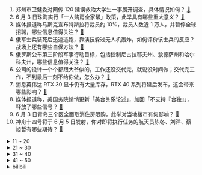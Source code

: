 1. 郑州市卫健委对网传 120 延误救治大学生一事展开调查，具体情况如何？ [:link:](https://www.zhihu.com/question/535926669)
2. 6 月 3 日珠海实行「一人购房全家帮」政策，此举具有哪些重大意义？ [:link:](https://www.zhihu.com/question/535893339)
3. 媒体报道称马斯克宣布特斯拉将裁员约 10%，裁员人数近 1 万人，并暂停全球招聘，哪些信息值得关注？ [:link:](https://www.zhihu.com/question/535904670)
4. 俄军士兵装死后迅速逃跑，靠演技躲过无人机轰炸，如何评价该士兵的反应？战场上还有哪些自保方法？ [:link:](https://www.zhihu.com/question/535890103)
5. 俄罗斯公布第三阶段军事行动目标，包括控制尼古拉耶夫州、敖德萨州和哈尔科夫州，哪些信息值得关注？ [:link:](https://www.zhihu.com/question/535949247)
6. 公司的设计一个个都跟大爷似的，工作还没交代完，就说没时间做；交代完工作，不到最后一刻不给你做，怎么办？ [:link:](https://www.zhihu.com/question/397227986)
7. 消息英伟达 RTX 30 显卡仍有大量库存，RTX 40 系列将延后发布，这会带来哪些影响？ [:link:](https://www.zhihu.com/question/535481164)
8. 媒体报道称，美国务院悄悄更新「美台关系论述」，加回「不支持『台独』」，释放了哪些信号？ [:link:](https://www.zhihu.com/question/535901665)
9. 6 月 3 日青岛三个区全面取消住房限购，此举对当地楼市有何影响？ [:link:](https://www.zhihu.com/question/535910218)
10. 神舟十四号将于 6 月 5 日发射，你对即将执行任务的航天员陈冬、刘洋、蔡旭哲有哪些期待？ [:link:](https://www.zhihu.com/question/535080938)
<details>
<summary>11 ~ 20</summary>

11. 中国留学生在毕业典礼为南京大屠杀死难者发声，称「日本还欠他们一个道歉」，如何评价他的爱国行为？ [:link:](https://www.zhihu.com/question/535901500)
12. 如何看待网传「上海普陀区一核酸采样点被砸」，涉事男子因寻衅滋事已被行政处罚，事件后续情况如何？ [:link:](https://www.zhihu.com/question/535920607)
13. 如何看待广西全州检查发现新华字典及儿童读物存低俗化内容与配图，责令下架？还有哪些信息值得关注？ [:link:](https://www.zhihu.com/question/535934652)
14. 刘亦菲时隔 16 年再演古装剧《梦华录》，她剧中的扮相怎么样？ [:link:](https://www.zhihu.com/question/535047827)
15. 网传中国第三艘航母即将下水，它将带来哪些重大突破？ [:link:](https://www.zhihu.com/question/529701503)
16. 《觉醒年代》为什么能在年轻一代爆红？是偶然还是必然？ [:link:](https://www.zhihu.com/question/465811265)
17. 律师每天都会遇到哪些无语的法律咨询？ [:link:](https://www.zhihu.com/question/359952994)
18. 可口可乐公司的汽水秘方在中国是如何保密的? [:link:](https://www.zhihu.com/question/477754936)
19. 东部战区海军航空兵某轰炸机团展开持续近 6 小时的夜战训练，有哪些信息值得关注？ [:link:](https://www.zhihu.com/question/535713420)
20. 广西柳州 27 岁女子为借钱掐死同事，三次返回现场掠走财产并纵火掩盖罪行，还有哪些信息？ [:link:](https://www.zhihu.com/question/535637313)
</details>
<details>
<summary>21 ~ 30</summary>

21. 我国光刻机发展怎么样了？ [:link:](https://www.zhihu.com/question/355944411)
22. RNG 官宣 Breathe 加入，该选手的加入对战队实力有何提升？ [:link:](https://www.zhihu.com/question/535724536)
23. 如何看待搜狐 CEO 张朝阳称「所谓荣华富贵不是人过的日子，我们要尽我们的义务完成我们的责任」？ [:link:](https://www.zhihu.com/question/535558903)
24. 为什么《老友记》里租着房子结婚再正常不过，在国内却不行？ [:link:](https://www.zhihu.com/question/57006572)
25. 如何评价周深和张韶涵的合作舞台《一路生花》？ [:link:](https://www.zhihu.com/question/535939693)
26. 俄军打这场“乌克兰战争”会跟80年代苏军打“阿富汗战争”一样打十来年最终以失败、完全撤军告终吗? [:link:](https://www.zhihu.com/question/534634154)
27. 如何看待拜登称考虑以低于市场价的价格购买俄罗斯石油，俄总统新闻秘书表示俄不会亏本卖石油？ [:link:](https://www.zhihu.com/question/535870972)
28. 为什么说中国是世界上唯一一个文明没有中断的国家？其他文明古国如何中断的？ [:link:](https://www.zhihu.com/question/32682567)
29. 你心目中有哪些心理恐怖类电影佳作值得推荐？ [:link:](https://www.zhihu.com/question/534563529)
30. 为什么装修过程中「心态」会越来越崩溃？ [:link:](https://www.zhihu.com/question/534671221)
</details>
<details>
<summary>31 ~ 40</summary>

31. 如何评价张雪迎、辛云来主演的电影《暗恋·橘生淮南》？ [:link:](https://www.zhihu.com/question/535722452)
32. 有必要买电竞椅吗？有什么品牌推荐？ [:link:](https://www.zhihu.com/question/50453120)
33. 警方通报保姆殴打虐待 84 岁老人，保姆已被采取刑事强制措施，保姆要承担什么法律责任？ [:link:](https://www.zhihu.com/question/535880536)
34. 如何评价《原神》最新穷途末路主线任务？ [:link:](https://www.zhihu.com/question/535749790)
35. 有哪些必备居家好物能快速提升独居女孩生活幸福感和安全感？ [:link:](https://www.zhihu.com/question/524195577)
36. 北京已经转入动态清零阶段，目前当地疫情情况如何？ [:link:](https://www.zhihu.com/question/535909023)
37. 23考研政治刚开始应该怎么复习？ [:link:](https://www.zhihu.com/question/534938486)
38. 6 月 3 日 0 时至 15 时北京新增本土感染者 2 例，其中社会筛查 1 例，目前疫情情况如何？ [:link:](https://www.zhihu.com/question/535908786)
39. 有什么事情是只有漫画这一媒介能做到的? [:link:](https://www.zhihu.com/question/535590151)
40. 迎接退伍军人回家，军属是什么心情？会准备什么样的欢迎仪式？ [:link:](https://www.zhihu.com/question/503470897)
</details>
<details>
<summary>41 ~ 50</summary>

41. 地球能容纳多少人口？ [:link:](https://www.zhihu.com/question/33729117)
42. 湖人官方宣布正式聘用达尔文-哈姆担任球队主教练，你对他在湖人的执教有哪些期待？ [:link:](https://www.zhihu.com/question/534956111)
43. 6 月 3 日上海新增本土新冠确诊 5 例、本土无症状 9 例，目前疫情情况如何？ [:link:](https://www.zhihu.com/question/535999860)
44. 乌方称「目前没任何理由继续谈判，在国际伙伴承诺下，可通过获得足够数量武器加强自己」，透露了哪些信息？ [:link:](https://www.zhihu.com/question/535999490)
45. 国家卫健委表示「目前全国疫情防控形势持续向好」，目前各地疫情情况如何？本轮疫情预计何时能够结束？ [:link:](https://www.zhihu.com/question/535761265)
46. 欧国联法国 1:2 遭丹麦逆转绝杀，本泽马破门姆巴佩伤退，如何评价这场比赛？ [:link:](https://www.zhihu.com/question/535998975)
47. 如何评价《乘风破浪》于文文、张蔷、张俪、王紫璇合作的舞台《野蔷薇》？ [:link:](https://www.zhihu.com/question/535886360)
48. 如何评价《黑袍纠察队》第三季率先放出的 1-3 集？ [:link:](https://www.zhihu.com/question/535880642)
49. 电视剧《警察荣誉》有哪些槽点？ [:link:](https://www.zhihu.com/question/534782255)
50. 有哪些类似《饥饿游戏》《超脱》《蛮荒故事》这类揭示人性的电影？ [:link:](https://www.zhihu.com/question/531288538)
</details><details>
<summary>bilibili</summary>

1. 《原神》剧情PV-「惟余旧忆」 [:link:](//www.bilibili.com/video/BV1mW4y1C7eD)
2. 【它更强了！也更憨了。。。】 [:link:](//www.bilibili.com/video/BV1yA4y1d72F)
3. 【亮记生物鉴定】网络热传生物鉴定40 [:link:](//www.bilibili.com/video/BV1Vv4y137TX)
4. 【老番茄】史上最骚剑圣！(第一集) [:link:](//www.bilibili.com/video/BV1Gg411d7yA)
5. 如果你觉得自己还是孩子就来“接福”吧 [:link:](//www.bilibili.com/video/BV1Ht4y1p7NG)
6. 一支来自10年前的年度混剪 [:link:](//www.bilibili.com/video/BV15W4y1C7BB)
7. Aimer×碧蓝航线5周年主题曲《wavy flow》全球首发！ [:link:](//www.bilibili.com/video/BV1i94y1S7Np)
8. ⚡：？ [:link:](//www.bilibili.com/video/BV1ya411j7zP)
9. 什么猛男能一人收复十一州？【小约翰】 [:link:](//www.bilibili.com/video/BV1ia411j7Eq)
10. 整顿职场，最后公司倒... [:link:](//www.bilibili.com/video/BV1da411j7Mv)
<details>
<summary>11 ~ 20</summary>

11. 失联86天，对家人来说却是“最好的消息” [:link:](//www.bilibili.com/video/BV1va411j7Nz)
12. 逆天玄学！我靠原神买房，原神要我阳寿。 [:link:](//www.bilibili.com/video/BV1c34y1L785)
13. 大哥....这也能出续作啊？！2022年7月新番导视！【泛式】 [:link:](//www.bilibili.com/video/BV1QY4y1V7RY)
14. 六一快乐！！！ [:link:](//www.bilibili.com/video/BV1QF411G7u2)
15. 【渊默行动】全网首杀 盐风溶洞38级  四象合辙裂渊薮  穷极数算夺天工 [:link:](//www.bilibili.com/video/BV1jY4y1V7Bu)
16. "憨豆先生陪伴了我们整个童年”你知道他真名叫什么吗？ [:link:](//www.bilibili.com/video/BV18S4y1q77o)
17. 究极社死！千万不要和情侣去理发2！ [:link:](//www.bilibili.com/video/BV1fS4y1v7KA)
18. 这算是长开了吧！ [:link:](//www.bilibili.com/video/BV1ar4y1x7QE)
19. 前方高燃！原神2.7过场动画，原来帝君一直都在背后默默守护众人 [:link:](//www.bilibili.com/video/BV1B341137y1)
20. 年度3A大作《种花文明》全网首测！ [:link:](//www.bilibili.com/video/BV1W34y177KM)
</details>
<details>
<summary>21 ~ 30</summary>

21. 【屠洪刚《定军山》】“征衣轻弹，拜见我一统江山” [:link:](//www.bilibili.com/video/BV1qY4y1V74N)
22. 笑死...DNA都裂开了！哪个鬼才教你这么剪视频的？ [:link:](//www.bilibili.com/video/BV1vg411R7gS)
23. 冰激凌、雪糕、冰棍居然不是一样的东西？ [:link:](//www.bilibili.com/video/BV1sv4y137VL)
24. iwanna之马里奥岛合金坦克弹头影子马戏团魂斗罗传说 [:link:](//www.bilibili.com/video/BV1q5411D7hT)
25. 演化史诗！生物历史年表，超燃影视化剪辑，献给每一位存在过的生灵！ [:link:](//www.bilibili.com/video/BV17T4y1B79h)
26. ⚡️电 摇 刘 华 强⚡️ [:link:](//www.bilibili.com/video/BV1i94y1S7yW)
27. 《明日方舟》SideStory「尘影余音」活动宣传PV [:link:](//www.bilibili.com/video/BV1Xg411X7KU)
28. 跟 游 戏 学 穿 搭 ε(*･ω･) / ☆ [:link:](//www.bilibili.com/video/BV1XF411G7cb)
29. 【书写自由】我的院子不仅被围观了还上了央视网！？ [:link:](//www.bilibili.com/video/BV1WY4y1z7zS)
30. 高清变装合集丨四种不同风格变妆 [:link:](//www.bilibili.com/video/BV1oZ4y1b7H9)
</details>
<details>
<summary>31 ~ 40</summary>

31. 不用开刀！帮你轻松缓解痔疮~ [:link:](//www.bilibili.com/video/BV1nZ4y147X4)
32. 给男朋友展示了几件布料最少的辣妹装…他…… [:link:](//www.bilibili.com/video/BV19U4y1y7uA)
33. 从相遇到分离需要多久，35分钟的影像碎片凑起了我对亚索的所有记忆，祝你活得长久 [:link:](//www.bilibili.com/video/BV1Fa41177Vj)
34. 《I MISS YOU》 [:link:](//www.bilibili.com/video/BV1VS4y1B76H)
35. 蜜蜂：听我说谢谢你~#嘴硬 #搞笑 [:link:](//www.bilibili.com/video/BV1X5411D7E9)
36. 猪柳蛋：宰相肚里能撑船，我的肚里能开团 [:link:](//www.bilibili.com/video/BV1zU4y1y7mF)
37. 成本不到15的茄盒，凭什么可以撼动108一份脆皮肘子的酥脆地位！ [:link:](//www.bilibili.com/video/BV1c5411Q7ys)
38. 放牛的VS矮堇瓜 [:link:](//www.bilibili.com/video/BV1894y1m7pR)
39. 酱紫秀？！ [:link:](//www.bilibili.com/video/BV1n3411376Q)
40. 求求了！别再让明星“体验生活”了！ [:link:](//www.bilibili.com/video/BV1va411j7od)
</details>
<details>
<summary>41 ~ 50</summary>

41. 为了大家，我甘愿人体实验。 [:link:](//www.bilibili.com/video/BV1PB4y1978y)
42. 耗时60天，用真实蛇骨标本打造一把附魔蛇骨刀 [:link:](//www.bilibili.com/video/BV1rA4y1Z7rA)
43. 只有（六一）紧挨着（端午）才能看到的视频 [:link:](//www.bilibili.com/video/BV185411Q7qh)
44. 17种简单有趣的冰淇淋，手残党夏天必备 [:link:](//www.bilibili.com/video/BV1oF41157fN)
45. 二次元狂喜！耗时一个月，用CG还原「EVA同人COS」短片 [:link:](//www.bilibili.com/video/BV14F41157j2)
46. 我们也要过六一节～ [:link:](//www.bilibili.com/video/BV1Pr4y1x7Hg)
47. b站出联名全家桶了？？？ [:link:](//www.bilibili.com/video/BV1U5411D7uM)
48. 【花小烙】蜘蛛是怎么在两个相隔那么远的地方扯好第一根丝的？ [:link:](//www.bilibili.com/video/BV1b34y177wA)
49. 派蒙生日快乐~ [:link:](//www.bilibili.com/video/BV1zA4y1d7qT)
50. 【生物】“讲真，我也是个生物啊” [:link:](//www.bilibili.com/video/BV1DF411G7eK)
</details>
<details>
<summary>51 ~ 60</summary>

51. 让我们再次⚡️荡⚡️起⚡️双⚡️桨⚡️ [:link:](//www.bilibili.com/video/BV1m5411D7ff)
52. 老婆比我高，是一种什么样的体验 [:link:](//www.bilibili.com/video/BV1694y1m7Zi)
53. 【omozoc原创】用一分钟做个黄油盒子 [:link:](//www.bilibili.com/video/BV1MS4y1B75b)
54. 好甜！他俩连斗嘴都像在打情骂俏！这就是b站拉郎成真的快乐吗！| 陈晓×刘亦菲 [:link:](//www.bilibili.com/video/BV1wt4y1W7np)
55. 【原神手书】坠入爱河吧，少年！ [:link:](//www.bilibili.com/video/BV1a34y1L7ex)
56. 《精忠报国》这是女孩可以发出的声音吗？ [:link:](//www.bilibili.com/video/BV1NA4y1f7ns)
57. 真实事件改编，震惊全中国，无人区没有人性！8.9分国产电影《可可西里》 [:link:](//www.bilibili.com/video/BV1W34y177gp)
58. “这短短五十秒，看懂的人却整整花了十几年。” [:link:](//www.bilibili.com/video/BV1SA4y1Z79L)
59. 这就是我"萌妹以求"的生活 [:link:](//www.bilibili.com/video/BV1JW4y1C7h2)
60. 绑架怕丢猫脸，黄油手孔老师又喜提一个猫都没抓到 [:link:](//www.bilibili.com/video/BV1EU4y127FP)
</details>
<details>
<summary>61 ~ 70</summary>

61. 进击的三阿哥 [:link:](//www.bilibili.com/video/BV1N5411Q7UU)
62. 村长说要请我吃饭，没想到我差点跑断腿…… [:link:](//www.bilibili.com/video/BV1z94y1m7Sn)
63. 猪笼草为了获取肥料能有多拼？热带雨林那些事儿 [:link:](//www.bilibili.com/video/BV1Wt4y1p7M3)
64. “你觉得自己算是孩子吗”-“嗯...怎么不算呢” [:link:](//www.bilibili.com/video/BV1wW4y1C7Rz)
65. 高考试卷来了，全程武装护卫！ [:link:](//www.bilibili.com/video/BV1NY4y157BG)
66. 室友用网上学来的方法开果冻，真的笑死我 [:link:](//www.bilibili.com/video/BV1JW4y1C7nN)
67. 才发现，她都五年了【阅片无数特别篇】 [:link:](//www.bilibili.com/video/BV1RZ4y1b74a)
68. 朋友们，这次我做了一个大工程…… [:link:](//www.bilibili.com/video/BV1q341137x8)
69. 法庭上，父亲扑向了杀害女儿的罪犯！ [:link:](//www.bilibili.com/video/BV1kU4y1y7wD)
70. 这 是 你 的 捍 卫 者 [:link:](//www.bilibili.com/video/BV1Mt4y1W76i)
</details>
<details>
<summary>71 ~ 80</summary>

71. 全明星⚡外婆的澎湖湾⚡ [:link:](//www.bilibili.com/video/BV1gv4y1w7dE)
72. 当我的世界出现了凋零风暴！ [:link:](//www.bilibili.com/video/BV1ut4y1W724)
73. 【时代少年团】《循梦》幕后花絮（上） [:link:](//www.bilibili.com/video/BV1dZ4y1b7zk)
74. “寄希望于你们这一代！” [:link:](//www.bilibili.com/video/BV1pv4y1w77D)
75. 捏塑袁爷爷一周年 禾下乘凉梦 [:link:](//www.bilibili.com/video/BV11r4y147jv)
76. 【原神】高泛用性，强力脱手挂水副C！0命夜兰测评+配装攻略丨夜兰使用体验报告 [:link:](//www.bilibili.com/video/BV1J34y1L7ZS)
77. 官方：做条这样的龙。我：好，这样？ [:link:](//www.bilibili.com/video/BV1kg411R7qL)
78. 不摘老乡凤梨，不笑老乡口音，漠叔获得台湾老乡好评 [:link:](//www.bilibili.com/video/BV1oZ4y14733)
79. 【鉴定热门】吃烤肠等于吃垃圾？雄性海马真是唯一一种由雄性生产的动物？ [:link:](//www.bilibili.com/video/BV1UA4y1d7Nn)
80. 老天爷追着喂饭——断眉查理·普斯是怎么创作歌曲的？ [:link:](//www.bilibili.com/video/BV16341137zS)
</details>
<details>
<summary>81 ~ 90</summary>

81. 【原神2.7主线】五夜叉首次全亮相 我滴浮舍大哥😭😭😭 [:link:](//www.bilibili.com/video/BV1Rv4y1w7K9)
82. 你好，我叫夏吾冬 [:link:](//www.bilibili.com/video/BV1hY4y1V7Ln)
83. 完全料不到这个视频的走向！国外470万粉丝的整活达人来B站了！ [:link:](//www.bilibili.com/video/BV1M94y1S7mb)
84. 这个好大儿真是每次出门回来都有惊喜啊 [:link:](//www.bilibili.com/video/BV1q341137an)
85. ⚡电 摇 浑 蛋⚡battle [:link:](//www.bilibili.com/video/BV1XA4y1d7Ap)
86. aespa新曲《怪火 (Illusion)》音源歌词版公开！ [:link:](//www.bilibili.com/video/BV1634y177oi)
87. 怒炸了10块钱的量！我震惊了...... [:link:](//www.bilibili.com/video/BV1QY4y1B7ho)
88. 东北炸串太过瘾！英国公婆体验一次就爱上，秒光盘！ [:link:](//www.bilibili.com/video/BV1q34y1L7Su)
89. ⚡三 摇 嘲 讽⚡ [:link:](//www.bilibili.com/video/BV12a411j7fH)
90. 重新定义最强Gamer，向晚Pro Ultra Max震撼公布！！ [:link:](//www.bilibili.com/video/BV1CR4y1w7uQ)
</details>
<details>
<summary>91 ~ 100</summary>

91. 谭耀文演技一直都很好 [:link:](//www.bilibili.com/video/BV1s94y1S7jp)
92. 《光与夜之恋》周年庆典活动PV：繁花与序章 [:link:](//www.bilibili.com/video/BV1ZU4y1y7A8)
93. 《宫廷政变实操指南》 [:link:](//www.bilibili.com/video/BV1DW4y1k7Rd)
94. RNG：打T1这事儿还得让我告诉你 [:link:](//www.bilibili.com/video/BV1Fv4y1A7Fo)
95. 对不起！今年刚开始就连续装了两次逼! [:link:](//www.bilibili.com/video/BV1pS4y1B7yf)
96. 向中国第一代飞行员致敬 [:link:](//www.bilibili.com/video/BV1ta411j78M)
97. 小伙舞杨家枪失手，公园大爷宝刀未老，蜻蜓点水顺势接枪 [:link:](//www.bilibili.com/video/BV1ba411E7rp)
98. 帅小伙花两天时间做一碗卤肉饭，一口下去绝了！ [:link:](//www.bilibili.com/video/BV1MY411M7xm)
99. 九龄｜荔枝拟人｜沉浸式乘凉～ [:link:](//www.bilibili.com/video/BV1gt4y1p72N)
100. 约翰尼德普终于胜诉了！！女方庭审打脸时刻小盘点！ [:link:](//www.bilibili.com/video/BV1MY4y1x7Wv)
</details></details>
